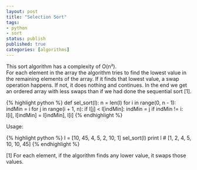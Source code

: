 ```yaml
---
layout: post
title: "Selection Sort"
tags:
- python
- sort
status: publish
published: true
categories: [algorithms]
---
```

This sort algorithm has a complexity of O(n²).  
For each element in the array the algorithm tries to find the lowest value in the remaining elements of the array. If it finds that lowest value, a swap operation happens. If not, it does nothing and continues.
In the end we get an ordered array with less swaps than if we had done the sequential sort [1].

{% highlight python %}
def sel_sort(l):
    n = len(l)
    for i in range(0, n - 1):
        indMin = i
        for j in range(i + 1, n):
            if l[j] < l[indMin]:
                indMin = j
        if indMin != i:
            l[i], l[indMin] = l[indMin], l[i]
{% endhighlight %}

Usage:

{% highlight python %}
l = [10, 45, 4, 5, 2, 10, 1]
sel_sort(l)
print l  # [1, 2, 4, 5, 10, 10, 45]
{% endhighlight %}

[1] For each element, if the algorithm finds any lower value, it swaps those values.
